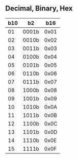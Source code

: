 
Decimal, Binary, Hex
---------------------

|b10|b2|b16|
|---|-----|----|
|01|0001b|0x01|
|02|0010b|0x02|
|03|0011b|0x03|
|04|0100b|0x04|
|05|0101b|0x05|
|06|0110b|0x06|
|07|0111b|0x07|
|08|1000b|0x08|
|09|1001b|0x09|
|10|1010b|0x0A|
|11|1011b|0x0B|
|12|1100b|0x0C|
|13|1101b|0x0D|
|14|1110b|0x0E|
|15|1111b|0x0F|
